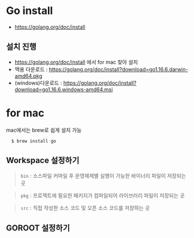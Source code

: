 # Go install
* https://golang.org/doc/install

## 설치 진행
* https://golang.org/doc/install 에서 for mac 찾아 설치
* 맥용 다운로드 : https://golang.org/doc/install?download=go1.16.6.darwin-amd64.pkg
* (windows)다운로드 : https://golang.org/doc/install?download=go1.16.6.windows-amd64.msi

# for mac
mac에서는 brew로 쉽게 설치 가능
```
  $ brew install go
```

## Workspace 설정하기


> `bin`
> : 소스파일 커마일 후 운영체제별  실행이 가능한 바이너리 파일이 저장되는 곳

> `pkg`
> : 프로젝트에 필요한 패키지가 컴파일되어 라이브러리  파일이 저장되는 곳

> `src`
> : 직접 작성한 소스 코드 및 오픈 소스 코드를 저장하는 곳

##  GOROOT 설정하기